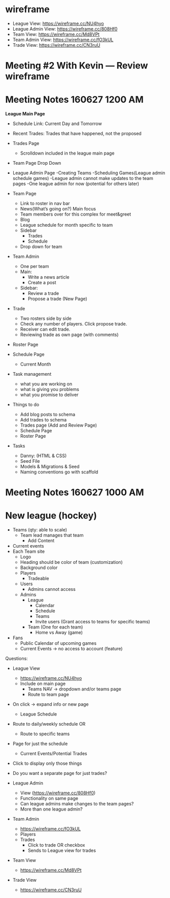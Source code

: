 # wireframe
  * League View: https://wireframe.cc/NU4hyo
  * League Admin View: https://wireframe.cc/808Hf0
  * Team View: https://wireframe.cc/Md8VPt
  * Team Admin View: https://wireframe.cc/fO3kUL
  * Trade View: https://wireframe.cc/CN3ruU

# Meeting #2 With Kevin — Review wireframe
# Meeting Notes 160627 1200 AM

**League Main Page**
* Schedule Link: Current Day and Tomorrow
* Recent Trades: Trades that have happened, not the proposed
* Trades Page
  * Scrolldown included in the league main page
* Team Page Drop Down

* League Admin Page
-Creating Teams
-Scheduling Games(League admin schedule games)
-League admin cannot make updates to the team pages
-One league admin for now (potential for others later)

* Team Page
  * Link to roster in nav bar
  * News(What’s going on?) Main focus
  * Team members over for this complex for meet&greet
  * Blog
  * League schedule for month specific to team
  * Sidebar
    * Trades
    * Schedule
  * Drop down for team


* Team Admin
  * One per team
  * Main:
    * Write a news article
    * Create a post
  * Sidebar:
    * Review a trade
    * Propose a trade (New Page)

* Trade
  * Two rosters side by side
  * Check any number of players. Click propose trade.
  * Receiver can edit trade.
  * Reviewing trade as own page (with comments)

* Roster Page

* Schedule Page
  * Current Month


* Task management
  * what you are working on
  * what is giving you problems
  * what you promise to deliver

* Things to do
  * Add blog posts to schema
  * Add trades to schema
  * Trades page (Add and Review Page)
  * Schedule Page
  * Roster Page

* Tasks
  * Danny: (HTML & CSS)
  * Seed File
  * Models & Migrations & Seed
  * Naming conventions go with scaffold



# Meeting Notes 160627 1000 AM

# New league (hockey)
  * Teams (qty: able to scale)
    * Team lead manages that team
      * Add Content
  * Current events
  * Each Team site
    * Logo
    * Heading should be color of team (customization)
    * Background color
    * Players
      * Tradeable
    * Users
      * Admins cannot access
    * Admins
      * League
        * Calendar
        * Schedule
        * Teams
        * Invite users (Grant access to teams for specific teams)
      * Team (One for each team)
        * Home vs Away (game)
  * Fans
    * Public Calendar of upcoming games
    * Current Events -> no access to account (feature)

Questions:
  * League View
    * https://wireframe.cc/NU4hyo
    * Include on main page
      * Teams NAV -> dropdown and/or teams page
      * Route to team page
  * On click -> expand info or new page
      * League Schedule
  * Route to daily/weekly schedule OR
    * Route to specific teams
  * Page for just the schedule
      * Current Events/Potential Trades
  * Click to display only those things
  * Do you want a separate page for just trades?

  * League Admin
    * View (https://wireframe.cc/808Hf0)
    * Functionality on same page
    * Can league admins make changes to the team pages?
    * More than one league admin?
  * Team Admin
    * https://wireframe.cc/fO3kUL
    * Players
    * Trades
      * Click to trade OR checkbox
      * Sends to League view for trades

  * Team View
    * https://wireframe.cc/Md8VPt

  * Trade View
    * https://wireframe.cc/CN3ruU

